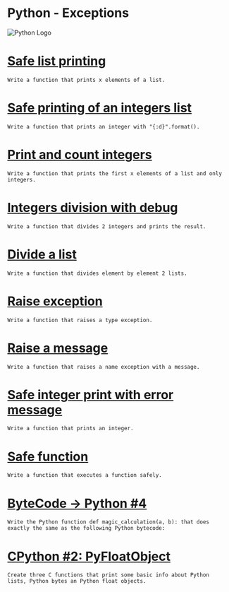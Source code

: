 # Python - Exceptions
![Python Logo](https://images.unsplash.com/photo-1649180556628-9ba704115795?ixlib=rb-1.2.1&ixid=MnwxMjA3fDB8MHxzZWFyY2h8OHx8cHl0aG9uJTIwbG9nb3xlbnwwfHwwfHw%3D&auto=format&fit=crop&w=500&q=60)

# [Safe list printing](https://github.com/Don-Alvin/alx-higher_level_programming/blob/main/0x05-python-exceptions/0-safe_print_list.py)
	Write a function that prints x elements of a list.
# [Safe printing of an integers list](https://github.com/Don-Alvin/alx-higher_level_programming/blob/main/0x05-python-exceptions/1-safe_print_integer.py)
	Write a function that prints an integer with "{:d}".format().
# [Print and count integers](https://github.com/Don-Alvin/alx-higher_level_programming/blob/main/0x05-python-exceptions/2-safe_print_list_integers.p)
	Write a function that prints the first x elements of a list and only integers.
# [Integers division with debug](https://github.com/Don-Alvin/alx-higher_level_programming/blob/main/0x05-python-exceptions/3-safe_print_division.py)
	Write a function that divides 2 integers and prints the result.
# [Divide a list](https://github.com/Don-Alvin/alx-higher_level_programming/blob/main/0x05-python-exceptions/4-list_division.py)
	Write a function that divides element by element 2 lists.
# [Raise exception](https://github.com/Don-Alvin/alx-higher_level_programming/blob/main/0x05-python-exceptions/5-raise_exception.py)
	Write a function that raises a type exception.
# [Raise a message](https://github.com/Don-Alvin/alx-higher_level_programming/blob/main/0x05-python-exceptions/6-raise_exception_msg.py)
	Write a function that raises a name exception with a message.
# [Safe integer print with error message](https://github.com/Don-Alvin/alx-higher_level_programming/blob/main/0x05-python-exceptions/100-safe_print_integer_err.py)
	Write a function that prints an integer.
# [Safe function](https://github.com/Don-Alvin/alx-higher_level_programming/blob/main/0x05-python-exceptions/101-safe_function.py)
	Write a function that executes a function safely.
# [ByteCode -> Python #4](https://github.com/Don-Alvin/alx-higher_level_programming/blob/main/0x05-python-exceptions/102-magic_calculation.py)
	Write the Python function def magic_calculation(a, b): that does exactly the same as the following Python bytecode:
# [CPython #2: PyFloatObject](https://github.com/Don-Alvin/alx-higher_level_programming/blob/main/0x05-python-exceptions/103-python.c)
	Create three C functions that print some basic info about Python lists, Python bytes an Python float objects.

